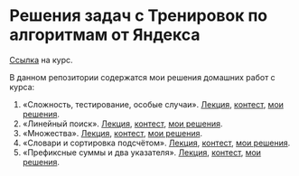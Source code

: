 # Решения задач с Тренировок по алгоритмам от Яндекса

[Ссылка](https://yandex.ru/yaintern/algorithm-training) на курс.

В данном репозитории содержатся мои решения домашних работ с курса:
1. «Сложность, тестирование, особые случаи». [Лекция](https://youtu.be/QLhqYNsPIVo), [контест](https://contest.yandex.ru/contest/27393/enter/), [мои решения](https://github.com/kol060k/Yandex_Algorithm_Training_2021/tree/main/HW1).
2. «Линейный поиск». [Лекция](https://youtu.be/SKwB41FrGgU), [контест](https://contest.yandex.ru/contest/27472/enter/), [мои решения](https://github.com/kol060k/Yandex_Algorithm_Training_2021/tree/main/HW2).
3. «Множества». [Лекция](https://youtu.be/PUpmV2ieIHA), [контест](https://contest.yandex.ru/contest/27663/enter/), [мои решения](https://github.com/kol060k/Yandex_Algorithm_Training_2021/tree/main/HW3).
4. «Словари и сортировка подсчётом». [Лекция](https://youtu.be/de28y8Dcvkg), [контест](https://contest.yandex.ru/contest/27794/enter/), [мои решения]().
5. «Префиксные суммы и два указателя». [Лекция](), [контест](), [мои решения]().
